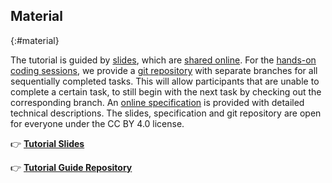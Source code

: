 ## Material
{:#material}

The tutorial is guided by [slides](https://rdf-connect.github.io/Tutorial-SEMANTiCS2025/slides/), which are [shared online](https://rdf-connect.github.io/Tutorial-SEMANTiCS2025/slides/).
For the [hands-on coding sessions](https://github.com/rdf-connect/vienna-weather-forecast-kg-pipeline), we provide a [git repository](https://github.com/rdf-connect/vienna-weather-forecast-kg-pipeline) with separate branches for all sequentially completed tasks.
This will allow participants that are unable to complete a certain task,
to still begin with the next task by checking out the corresponding branch.
An [online specification](https://rdf-connect.github.io/specification/) is provided with detailed technical descriptions.
The slides, specification and git repository are open for everyone under the CC BY 4.0 license.

👉 [**Tutorial Slides**](https://rdf-connect.github.io/Tutorial-SEMANTiCS2025/slides/)

👉 [**Tutorial Guide Repository**](https://github.com/rdf-connect/vienna-weather-forecast-kg-pipeline)
